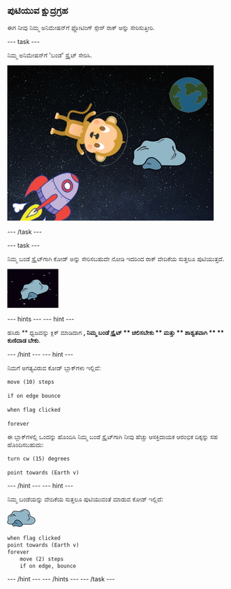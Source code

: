 ## ಪುಟಿಯುವ ಕ್ಷುದ್ರಗ್ರಹ

ಈಗ ನೀವು ನಿಮ್ಮ ಅನಿಮೇಷನ್‌ಗೆ ಫ್ಲೋಟಿಂಗ್ ಸ್ಪೇಸ್ ರಾಕ್ ಅನ್ನು ಸೇರಿಸುತ್ತೀರಿ.

\--- task \---

ನಿಮ್ಮ ಅನಿಮೇಷನ್‌ಗೆ 'ಬಂಡೆ' ಸ್ಪ್ರೈಟ್ ಸೇರಿಸಿ.

![ಬಂಡೆ ಸ್ಪ್ರೈಟ್ ಅನ್ನು ಸೇರಿಸುವುದು](images/space-rock-sprite.png)

\--- /task \---

\--- task \---

ನಿಮ್ಮ ಬಂಡೆ ಸ್ಪ್ರೈಟ್‌ಗಾಗಿ ಕೋಡ್ ಅನ್ನು ಸೇರಿಸಬಹುದೇ ನೋಡಿ ಇದರಿಂದ ರಾಕ್ ವೇದಿಕೆಯ ಸುತ್ತಲೂ ಪುಟಿಯುತ್ತದೆ.

![ಪುಟಿಯುವ ಬಂಡೆಯನ್ನು ಪರೀಕ್ಷಿಸುವುದು](images/space-bounce-test.png)

\--- hints \--- \--- hint \---

ಹಸಿರು ** ಧ್ವಜವನ್ನು ಕ್ಲಿಕ್ ಮಾಡಿದಾಗ **, ನಿಮ್ಮ ಬಂಡೆ ಸ್ಪ್ರೈಟ್ ** ಚಲಿಸಬೇಕು ** ಮತ್ತು ** ಶಾಶ್ವತವಾಗಿ ** ** ಕುಣಿದಾಡ ಬೇಕು**.

\--- /hint \--- \--- hint \---

ನಿಮಗೆ ಅಗತ್ಯವಿರುವ ಕೋಡ್ ಬ್ಲಾಕ್‌ಗಳು ಇಲ್ಲಿವೆ:

```blocks3
move (10) steps

if on edge bounce

when flag clicked

forever
```

ಈ ಬ್ಲಾಕ್‌ಗಳಲ್ಲಿ ಒಂದನ್ನು ಹೊಂದಿಸಿ ನಿಮ್ಮ ಬಂಡೆ ಸ್ಪ್ರೈಟ್‌ಗಾಗಿ ನೀವು ಹೆಚ್ಚು ಆಸಕ್ತಿದಾಯಕ ಆರಂಭಿಕ ದಿಕ್ಕನ್ನು ಸಹ ಹೊಂದಿಸಬಹುದು:

```blocks3
turn cw (15) degrees

point towards (Earth v)
```

\--- /hint \--- \--- hint \---

ನಿಮ್ಮ ಬಂಡೆಯನ್ನು ವೇದಿಕೆಯ ಸುತ್ತಲೂ ಪುಟಿಯುವಂತೆ ಮಾಡುವ ಕೋಡ್ ಇಲ್ಲಿದೆ:

![ಬಂಡೆ ಸ್ಪ್ರೈಟ್](images/sprite-rock.png)

```blocks3
when flag clicked
point towards (Earth v)
forever
    move (2) steps
    if on edge, bounce
```

\--- /hint \--- \--- /hints \--- \--- /task \---